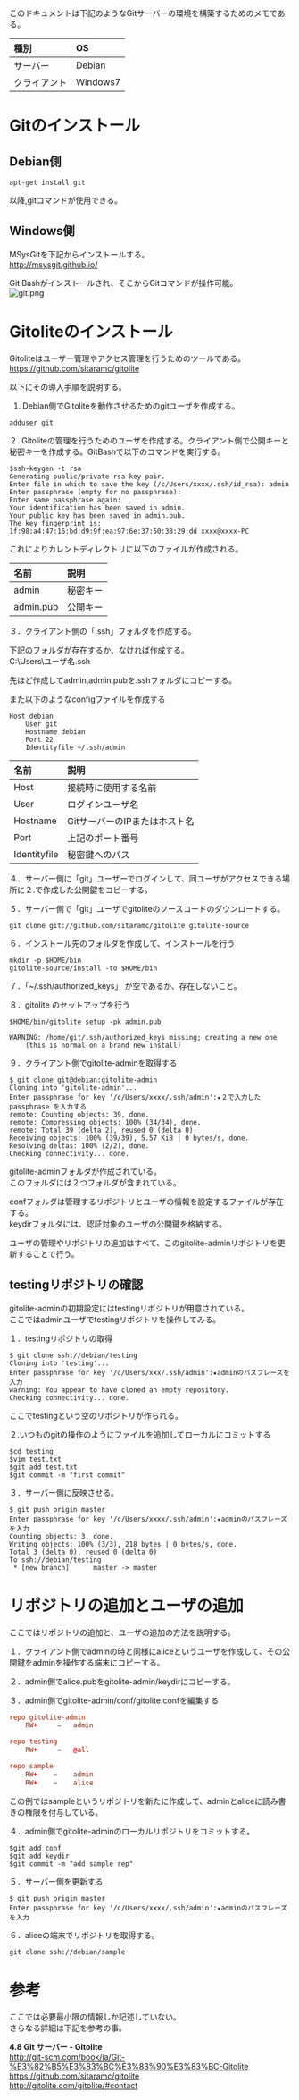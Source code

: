 このドキュメントは下記のようなGitサーバーの環境を構築するためのメモである。  
  
|種別|OS |  
|:---|:--|  
|サーバー|Debian|  
|クライアント|Windows7|  
  
# Gitのインストール  
  
## Debian側  
  
```
apt-get install git
```  
  
以降,gitコマンドが使用できる。  
  
## Windows側  
MSysGitを下記からインストールする。  
http://msysgit.github.io/  
  
Git Bashがインストールされ、そこからGitコマンドが操作可能。  
![git.png](/image/8173a8da-738e-6b1a-3a82-475b6b531531.png)  
  
# Gitoliteのインストール  
Gitoliteはユーザー管理やアクセス管理を行うためのツールである。  
https://github.com/sitaramc/gitolite  
  
以下にその導入手順を説明する。  
  
1. Debian側でGitoliteを動作させるためのgitユーザを作成する。  
  
```
adduser git
```  
  
２. Gitoliteの管理を行うためのユーザを作成する。クライアント側で公開キーと秘密キーを作成する。GitBashで以下のコマンドを実行する。  
  
```
$ssh-keygen -t rsa
Generating public/private rsa key pair.
Enter file in which to save the key (/c/Users/xxxx/.ssh/id_rsa): admin
Enter passphrase (empty for no passphrase):
Enter same passphrase again:
Your identification has been saved in admin.
Your public key has been saved in admin.pub.
The key fingerprint is:
1f:98:a4:47:16:bd:d9:9f:ea:97:6e:37:50:38:29:dd xxxx@xxxx-PC
```  
  
これによりカレントディレクトリに以下のファイルが作成される。  
  
|名前|説明|  
|:---|:---|  
|admin|秘密キー|  
|admin.pub|公開キー|  
  
３．クライアント側の「.ssh」フォルダを作成する。  
  
下記のフォルダが存在するか、なければ作成する。  
C:\Users\ユーザ名\.ssh  
  
先ほど作成してadmin,admin.pubを.sshフォルダにコピーする。  
  
また以下のようなconfigファイルを作成する  
  
```text:config
Host debian
	User git
	Hostname debian
	Port 22
	Identityfile ~/.ssh/admin
```  
  
|名前|説明|  
|:---|:---|  
|Host|接続時に使用する名前|  
|User|ログインユーザ名|  
|Hostname|GitサーバーのIPまたはホスト名|  
|Port|上記のポート番号|  
|Identityfile|秘密鍵へのパス|  
  
４．サーバー側に「git」ユーザーでログインして、同ユーザがアクセスできる場所に２.で作成した公開鍵をコピーする。  
  
５．サーバー側で「git」ユーザでgitoliteのソースコードのダウンロードする。  
  
```
git clone git://github.com/sitaramc/gitolite gitolite-source
```  
  
６．インストール先のフォルダを作成して、インストールを行う  
  
```
mkdir -p $HOME/bin
gitolite-source/install -to $HOME/bin
```  
  
７．「~/.ssh/authorized_keys」 が空であるか、存在しないこと。  
  
８．gitolite のセットアップを行う  
  
```
$HOME/bin/gitolite setup -pk admin.pub

WARNING: /home/git/.ssh/authorized_keys missing; creating a new one
    (this is normal on a brand new install)
```  
  
９．クライアント側でgitolite-adminを取得する  
  
```
$ git clone git@debian:gitolite-admin
Cloning into 'gitolite-admin'...
Enter passphrase for key '/c/Users/xxxx/.ssh/admin':★２で入力したpassphrase を入力する
remote: Counting objects: 39, done.
remote: Compressing objects: 100% (34/34), done.
remote: Total 39 (delta 2), reused 0 (delta 0)
Receiving objects: 100% (39/39), 5.57 KiB | 0 bytes/s, done.
Resolving deltas: 100% (2/2), done.
Checking connectivity... done.

```  
  
gitolite-adminフォルダが作成されている。  
このフォルダには２つフォルダが含まれている。  
  
confフォルダは管理するリポジトリとユーザの情報を設定するファイルが存在する。  
keydirフォルダには、認証対象のユーザの公開鍵を格納する。  
  
ユーザの管理やリポジトリの追加はすべて、このgitolite-adminリポジトリを更新することで行う。  
  
## testingリポジトリの確認  
gitolite-adminの初期設定にはtestingリポジトリが用意されている。  
ここではadminユーザでtestingリポジトリを操作してみる。  
  
１．testingリポジトリの取得  
  
```
$ git clone ssh://debian/testing
Cloning into 'testing'...
Enter passphrase for key '/c/Users/xxx/.ssh/admin':★adminのパスフレーズを入力
warning: You appear to have cloned an empty repository.
Checking connectivity... done.
```  
  
ここでtestingという空のリポジトリが作られる。  
  
２.いつものgitの操作のようにファイルを追加してローカルにコミットする  
  
```
$cd testing
$vim test.txt
$git add test.txt
$git commit -m "first commit"
```  
  
３．サーバー側に反映させる。  
  
```
$ git push origin master
Enter passphrase for key '/c/Users/xxxx/.ssh/admin':★adminのパスフレーズを入力
Counting objects: 3, done.
Writing objects: 100% (3/3), 218 bytes | 0 bytes/s, done.
Total 3 (delta 0), reused 0 (delta 0)
To ssh://debian/testing
 * [new branch]      master -> master
```  
  
# リポジトリの追加とユーザの追加  
ここではリポジトリの追加と、ユーザの追加の方法を説明する。  
  
１．クライアント側でadminの時と同様にaliceというユーザを作成して、その公開鍵をadminを操作する端末にコピーする。  
  
２．admin側でalice.pubをgitolite-admin/keydirにコピーする。  
  
３．admin側でgitolite-admin/conf/gitolite.confを編集する  
  
```text:gitolite.conf
repo gitolite-admin
    RW+     =   admin

repo testing
    RW+     =   @all

repo sample
    RW+    =    admin
    RW+    =    alice

```  
  
この例ではsampleというリポジトリを新たに作成して、adminとaliceに読み書きの権限を付与している。  
  
４．admin側でgitolite-adminのローカルリポジトリをコミットする。  
  
```
$git add conf
$git add keydir
$git commit -m "add sample rep"
```  
  
５．サーバー側を更新する  
  
```
$ git push origin master
Enter passphrase for key '/c/Users/xxxx/.ssh/admin':★adminのパスフレーズを入力
```  
  
６．aliceの端末でリポジトリを取得する。  
  
```
git clone ssh://debian/sample
```  
  
# 参考  
ここでは必要最小限の情報しか記述していない。  
さらなる詳細は下記を参考の事。  
  
 __4.8 Git サーバー - Gitolite__   
http://git-scm.com/book/ja/Git-%E3%82%B5%E3%83%BC%E3%83%90%E3%83%BC-Gitolite  
https://github.com/sitaramc/gitolite  
http://gitolite.com/gitolite/#contact  
